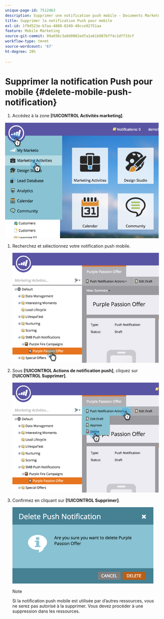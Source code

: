 ```yaml
---
unique-page-id: 7512463
description: Supprimer une notification push mobile - Documents Marketo - Documentation du produit
title: Supprimer la notification Push pour mobile
exl-id: 1f9d523e-b7aa-4880-8249-48cce92751aa
feature: Mobile Marketing
source-git-commit: 09a656c3a0d0002edfa1a61b987bff4c1dff33cf
workflow-type: tm+mt
source-wordcount: '67'
ht-degree: 20%

---
```


# Supprimer la notification Push pour mobile {#delete-mobile-push-notification}

1. Accédez à la zone **[!UICONTROL Activités marketing]**.

![](assets/image2015-4-22-18-3a42-3a36.png)

1. Recherchez et sélectionnez votre notification push mobile.

   ![](assets/image2015-4-22-18-3a43-3a21.png)

1. Sous **[!UICONTROL Actions de notification push]**, cliquez sur **[!UICONTROL Supprimer]**.

   ![](assets/image2015-4-22-18-3a43-3a38.png)

1. Confirmez en cliquant sur **[!UICONTROL Supprimer]**.

   ![](assets/image2015-4-22-18-3a43-3a51.png)

   >[!NOTE]
   >
   >Si la notification push mobile est utilisée par d’autres ressources, vous ne serez pas autorisé à la supprimer. Vous devez procéder à une suppression dans les ressources.
